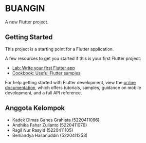 # BUANGIN

A new Flutter project.

## Getting Started

This project is a starting point for a Flutter application.

A few resources to get you started if this is your first Flutter project:

- [Lab: Write your first Flutter app](https://docs.flutter.dev/get-started/codelab)
- [Cookbook: Useful Flutter samples](https://docs.flutter.dev/cookbook)

For help getting started with Flutter development, view the
[online documentation](https://docs.flutter.dev/), which offers tutorials,
samples, guidance on mobile development, and a full API reference.

## Anggota Kelompok
- Kadek Dimas Ganes Grahista (5220411066)
- Andhika Fahar Zulianto (5220411076)
- Ragil Nur Rasyid (5220411105)
- Berliandya Hasanuddin (5220411253)
